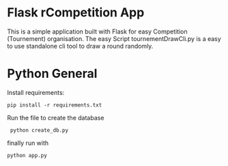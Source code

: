 # Flask rCompetition App
This is a simple application built with Flask for easy Competition (Tournement) organisation. The easy Script tournementDrawCli.py is a easy to use standalone cli tool to draw a round randomly.

# Python General
Install requirements:

```
pip install -r requirements.txt

```

Run the file to create the database

```
 python create_db.py
```

finally run with

```
python app.py
```
